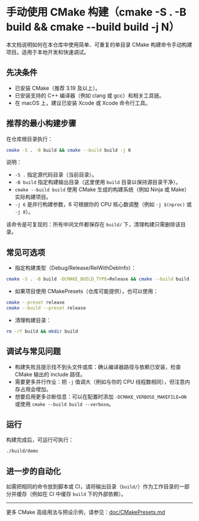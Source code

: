 # 手动使用 CMake 构建（cmake -S . -B build && cmake --build build -j N）

本文档说明如何在本仓库中使用简单、可重复的单目录 CMake 构建命令手动构建项目。适用于本地开发和快速调试。

## 先决条件

- 已安装 CMake（推荐 3.19 及以上）。
- 已安装支持的 C++ 编译器（例如 clang 或 gcc）和相关工具链。
- 在 macOS 上，建议已安装 Xcode 或 Xcode 命令行工具。

## 推荐的最小构建步骤

在仓库根目录执行：

```bash
cmake -S . -B build && cmake --build build -j 6
```

说明：
- `-S .` 指定源代码目录（当前目录）。
- `-B build` 指定构建输出目录（这里使用 `build` 目录以保持源目录干净）。
- `cmake --build build` 使用 CMake 生成的构建系统（例如 Ninja 或 Make）实际构建项目。
- `-j 6` 是并行构建参数，6 可根据你的 CPU 核心数调整（例如 `-j $(nproc)` 或 `-j 8`）。

该命令是可复现的：所有中间文件都保存在 `build/` 下，清理构建只需删除该目录。

## 常见可选项

- 指定构建类型（Debug/Release/RelWithDebInfo）：

```bash
cmake -S . -B build -DCMAKE_BUILD_TYPE=Release && cmake --build build -j 6
```

- 如果项目使用 CMakePresets（仓库可能提供），也可以使用：

```bash
cmake --preset release
cmake --build --preset release
```

- 清理构建目录：

```bash
rm -rf build && mkdir build
```

## 调试与常见问题

- 构建失败且提示找不到头文件或库：确认编译器路径与依赖已安装，检查 CMake 输出的 include 路径。
- 需要更多并行作业：把 `-j` 值调大（例如与你的 CPU 线程数相同），但注意内存占用会增加。
- 想要启用更多诊断信息：可以在配置时添加 `-DCMAKE_VERBOSE_MAKEFILE=ON` 或使用 `cmake --build build --verbose`。

## 运行

构建完成后，可运行可执行：

```bash
./build/demo
```

## 进一步的自动化

如需把相同的命令放到脚本或 CI，请将输出目录（`build/`）作为工作目录的一部分并缓存（例如在 CI 中缓存 `build` 下的外部依赖）。

---

更多 CMake 高级用法与预设示例，请参见：[doc/CMakePresets.md](CMakePresets.md)
